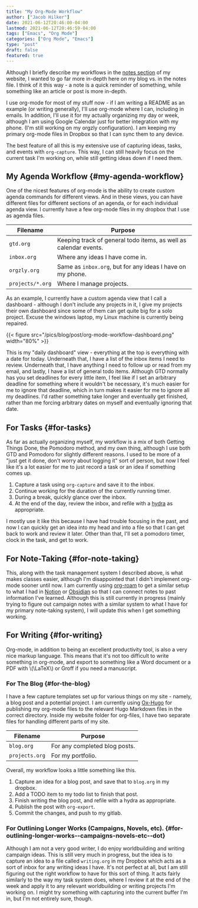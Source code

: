 ```yaml
---
title: "My Org-Mode Workflow"
author: ["Jacob Hilker"]
date: 2021-06-12T20:46:00-04:00
lastmod: 2021-06-12T20:46:59-04:00
tags: ["Emacs", "Org Mode"]
categories: ["Org Mode", "Emacs"]
type: "post"
draft: false
featured: true
---
```


Although I briefly describe my workflows in the [notes section](https://braindump.jhilker.com) of my website, I wanted to go far more in-depth here on my blog vs. in the notes file. I think of it this way - a note is a quick reminder of something, while something like an article or post is more in-depth.

I use org-mode for most of my stuff now - if I am writing a README as an example (or writing generally), I'll use org-mode where I can, including in emails. In addition, I'll use it for my actually organizing my day or week, although I am using Google Calendar just for better integration with my phone. (I'm still working on my orgzly configuration). I am keeping my primary org-mode files in Dropbox so that I can sync them to any device.

The best feature of all this is my extensive use of capturing ideas, tasks, and events with `org-capture`. This way, I can still heavily focus on the current task I'm working on, while still getting ideas down if I need them.


## My Agenda Workflow {#my-agenda-workflow}

One of the nicest features of org-mode is the ability to create custom agenda commands for different views. And in these views, you can have different files for different sections of an agenda, or for each individual agenda view. I currently have a few org-mode files in my dropbox that I use as agenda files.

| Filename         | Purpose                                                          |
|------------------|------------------------------------------------------------------|
| `gtd.org`        | Keeping track of general todo items, as well as calendar events. |
| `inbox.org`      | Where any ideas I have come in.                                  |
| `orgzly.org`     | Same as `inbox.org`, but for any ideas I have on my phone.       |
| `projects/*.org` | Where I manage projects.                                         |

As an example, I currently have a custom agenda view that I call a dashboard - although I don't include any projects in it, I give my projects their own dashboard since some of them can get quite big for a solo project. Excuse the windows laptop, my Linux machine is currently being repaired.

{{< figure src="/pics/blog/post/org-mode-workflow-dashboard.png" width="80%" >}}

This is my "daily dashboard" view - everything at the top is everything with a date for today. Underneath that, I have a list of the inbox items I need to review. Underneath that, I have anything I need to follow up or read from my email, and lastly, I have a list of general todo items. Although GTD normally has you set deadlines for every little item, I feel like if I set an arbitrary deadline for something where it wouldn't be necessary, it's much easier for me to ignore that deadline, which in turn makes it easier for me to ignore all my deadlines. I'd rather something take longer and eventually get finished, rather than me forcing arbitrary dates on myself and eventually ignoring that date.


## For Tasks {#for-tasks}

As far as actually organizing myself, my workflow is a mix of both Getting Things Done, the Pomodoro method, and my own thing, although I use both GTD and Pomodoro for slightly different reasons. I used to be more of a "just get it done, don't worry about logging it" sort of person, but now I feel like it's a lot easier for me to just record a task or an idea if something comes up.

1.  Capture a task using `org-capture` and save it to the inbox.
2.  Continue working for the duration of the currently running timer.
3.  During a break, quickly glance over the inbox.
4.  At the end of the day, review the inbox, and refile with a [hydra](https://mollermara.com/blog/Fast-refiling-in-org-mode-with-hydras/) as appropriate.

I mostly use it like this because I have had trouble focusing in the past, and now I can quickly get an idea into my head and into a file so that I can get back to work and review it later. Other than that, I'll set a pomodoro timer, clock in the task, and get to work.


## For Note-Taking {#for-note-taking}

This, along with the task management system I described above, is what makes classes easier, although I'm disappointed that I didn't implement org-mode sooner until now. I am currently using [org-roam](https://github.com/org-roam/org-roam/) to get a similar setup to what I had in [Notion](https://notion.so/) or [Obsidian](https://obsidian.md/) so that I can connect notes to past information I've learned.  Although this is still currently in progress (mainly trying to figure out campaign notes with a similar system to what I have for my primary note-taking system), I will update this when I get something working.


## For Writing {#for-writing}

Org-mode, in addition to being an excellent productivity tool, is also a very nice markup language. This means that it's not too difficult to write something in org-mode, and export to something like a Word document or a PDF with \\(\LaTeX\\) or Groff if you need a manuscript.


### For The Blog {#for-the-blog}

I have a few capture templates set up for various things on my site - namely, a blog post and a potential project. I am currently using [Ox-Hugo](https://github.com/kaushalmodi/ox-hugo) for publishing my org-mode files to the relevant Hugo Markdown files in the correct directory. Inside my website folder for org-files, I have two separate files for handling different parts of my site.

| Filename       | Purpose                       |
|----------------|-------------------------------|
| `blog.org`     | For any completed blog posts. |
| `projects.org` | For my portfolio.             |

Overall, my workflow looks a little something like this.

1.  Capture an idea for a blog post, and save that to `blog.org` in my dropbox.
2.  Add a TODO item to my todo list to finish that post.
3.  Finish writing the blog post, and refile with a hydra as appropriate.
4.  Publish the post with `org-export`.
5.  Commit the changes, and push to my gitlab.


### For Outlining Longer Works (Campaigns, Novels, etc). {#for-outlining-longer-works--campaigns-novels-etc--dot}

Although I am not a very good writer, I do enjoy worldbuilding and writing campaign ideas. This is still very much in progress, but the idea is to capture an idea to a file called `writing.org` in my Dropbox which acts as a sort of inbox for any writing ideas I have. It's not perfect at all, but I am still figuring out the right workflow to have for this sort of thing. It acts fairly similarly to the way my task system does, where I review it at the end of the week and apply it to any relevant worldbuilding or writing projects I'm working on. I might try something with capturing into the current buffer I'm in, but I'm not entirely sure, though.